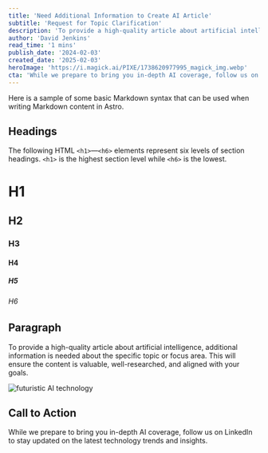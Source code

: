 ```yaml
---
title: 'Need Additional Information to Create AI Article'
subtitle: 'Request for Topic Clarification'
description: 'To provide a high-quality article about artificial intelligence, additional information is needed about the specific topic or focus area. This will ensure the content is valuable, well-researched, and aligned with your goals.'
author: 'David Jenkins'
read_time: '1 mins'
publish_date: '2024-02-03'
created_date: '2025-02-03'
heroImage: 'https://i.magick.ai/PIXE/1738620977995_magick_img.webp'
cta: 'While we prepare to bring you in-depth AI coverage, follow us on LinkedIn to stay updated on the latest technology trends and insights.'
---
```

Here is a sample of some basic Markdown syntax that can be used when writing Markdown content in Astro.

## Headings

The following HTML `<h1>`—`<h6>` elements represent six levels of section headings. `<h1>` is the highest section level while `<h6>` is the lowest.

# H1  

## H2  

### H3  

#### H4  

##### H5  

###### H6  

## Paragraph

To provide a high-quality article about artificial intelligence, additional information is needed about the specific topic or focus area. This will ensure the content is valuable, well-researched, and aligned with your goals.

![futuristic AI technology](https://i.magick.ai/PIXE/1738620977999_magick_img.webp)

## Call to Action

While we prepare to bring you in-depth AI coverage, follow us on LinkedIn to stay updated on the latest technology trends and insights.